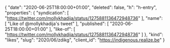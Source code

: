 {
  "date": "2020-06-25T18:00:00+01:00",
  "deleted": false,
  "h": "h-entry",
  "properties": {
    "syndication": [
      "https://twitter.com/mollykhadija/status/1275881136472948736"
    ],
    "name": [
      "Like of @mollykhadija's tweet"
    ],
    "published": [
      "2020-06-25T18:00:00+01:00"
    ],
    "like-of": [
      "https://twitter.com/mollykhadija/status/1275881136472948736"
    ]
  },
  "kind": "likes",
  "slug": "2020/06/zdikg",
  "client_id": "https://indigenous.realize.be"
}
